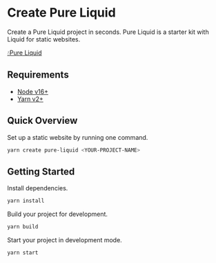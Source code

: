# Create Pure Liquid

Create a Pure Liquid project in seconds. Pure Liquid is a starter kit with Liquid for static websites.

[💧Pure Liquid](https://github.com/Kazuki-tam/pure-liquid#readme)

## Requirements

- [Node v16+](https://nodejs.org/en/)
- [Yarn v2+](https://yarnpkg.com/)

## Quick Overview

Set up a static website by running one command.

```bash
yarn create pure-liquid <YOUR-PROJECT-NAME>
```

## Getting Started

Install dependencies.

```bash
yarn install
```

Build your project for development.

```bash
yarn build
```

Start your project in development mode.

```bash
yarn start
```
